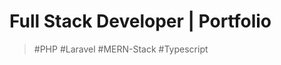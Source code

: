 # Full Stack Developer | Portfolio
  > #PHP #Laravel #MERN-Stack #Typescript

<!--
> [!NOTE]
> ## How to Run Project
> Run the project by using given below command
  > ```
  > visit: file:///E:/arsalan/projects/portfolio/index.html
  > npm run start
  > ```
-->